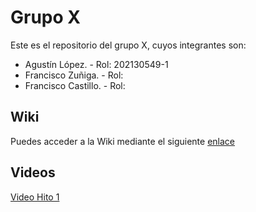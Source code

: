 # Grupo X

Este es el repositorio del grupo X, cuyos integrantes son: 

- Agustín López. - Rol: 202130549-1
- Francisco Zuñiga. - Rol: 
- Francisco Castillo. - Rol:  

## Wiki 

Puedes acceder a la Wiki mediante el siguiente [enlace](https://github.com/lopezleg123/anlisis1/wiki)

## Videos 

[Video Hito 1](https://www.youtube.com/watch?v=lgh6zMJfQDI)
